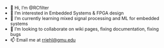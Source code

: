 - 👋 Hi, I’m @RCfilter
- 👀 I’m interested in Embedded Systems & FPGA design
- 🌱 I’m currently learning mixed signal processing and ML for embedded systems
- 💞️ I’m looking to collaborate on wiki pages, fixing documentation, fixing bugs
- 📫 Email me at rriehl@gmu.edu

<!---
RCfilter/RCfilter is a ✨ special ✨ repository because its `README.md` (this file) appears on your GitHub profile.
You can click the Preview link to take a look at your changes.
--->
